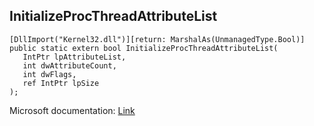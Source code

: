 ## InitializeProcThreadAttributeList

```
[DllImport("Kernel32.dll")][return: MarshalAs(UnmanagedType.Bool)]
public static extern bool InitializeProcThreadAttributeList(
   IntPtr lpAttributeList,
   int dwAttributeCount,
   int dwFlags,
   ref IntPtr lpSize
);
```

Microsoft documentation: [Link](https://docs.microsoft.com/en-us/windows/win32/api/processthreadsapi/nf-processthreadsapi-initializeprocthreadattributelist)
